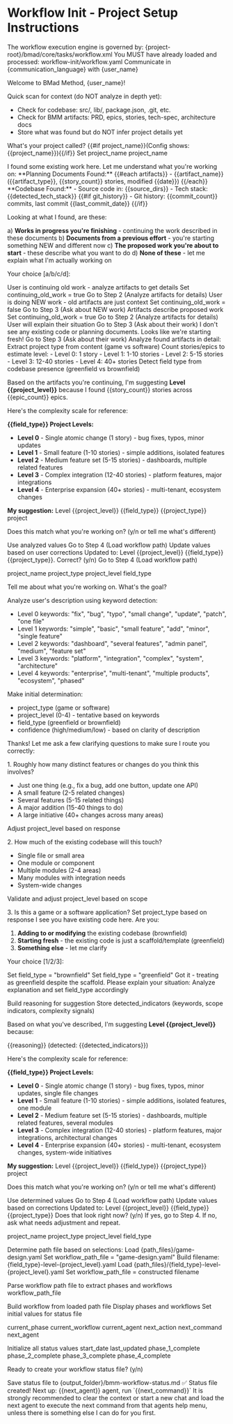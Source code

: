 # Workflow Init - Project Setup Instructions

<critical>The workflow execution engine is governed by: {project-root}/bmad/core/tasks/workflow.xml</critical>
<critical>You MUST have already loaded and processed: workflow-init/workflow.yaml</critical>
<critical>Communicate in {communication_language} with {user_name}</critical>

<workflow>

<step n="1" goal="Quick scan and ask user about THEIR work">
<output>Welcome to BMad Method, {user_name}!</output>

<action>Quick scan for context (do NOT analyze in depth yet):</action>

- Check for codebase: src/, lib/, package.json, .git, etc.
- Check for BMM artifacts: PRD, epics, stories, tech-spec, architecture docs
- Store what was found but do NOT infer project details yet

<ask>What's your project called? {{#if project_name}}(Config shows: {{project_name}}){{/if}}</ask>
<action>Set project_name</action>
<template-output>project_name</template-output>

<check if="found artifacts OR found codebase">
<output>I found some existing work here. Let me understand what you're working on:</output>

<check if="found artifacts">
<output>
**Planning Documents Found:**
{{#each artifacts}}
- {{artifact_name}} ({{artifact_type}}, {{story_count}} stories, modified {{date}})
{{/each}}
</output>
</check>

<check if="found codebase">
<output>
**Codebase Found:**
- Source code in: {{source_dirs}}
- Tech stack: {{detected_tech_stack}}
{{#if git_history}}
- Git history: {{commit_count}} commits, last commit {{last_commit_date}}
{{/if}}
</output>
</check>

<ask>Looking at what I found, are these:

a) **Works in progress you're finishing** - continuing the work described in these documents
b) **Documents from a previous effort** - you're starting something NEW and different now
c) **The proposed work you're about to start** - these describe what you want to do
d) **None of these** - let me explain what I'm actually working on

Your choice [a/b/c/d]:</ask>

<check if="choice == a">
  <action>User is continuing old work - analyze artifacts to get details</action>
  <action>Set continuing_old_work = true</action>
  <action>Go to Step 2 (Analyze artifacts for details)</action>
</check>

<check if="choice == b">
  <action>User is doing NEW work - old artifacts are just context</action>
  <action>Set continuing_old_work = false</action>
  <action>Go to Step 3 (Ask about NEW work)</action>
</check>

<check if="choice == c">
  <action>Artifacts describe proposed work</action>
  <action>Set continuing_old_work = true</action>
  <action>Go to Step 2 (Analyze artifacts for details)</action>
</check>

<check if="choice == d">
  <action>User will explain their situation</action>
  <action>Go to Step 3 (Ask about their work)</action>
</check>
</check>

<check if="NOT found artifacts AND NOT found codebase">
  <output>I don't see any existing code or planning documents. Looks like we're starting fresh!</output>
  <action>Go to Step 3 (Ask about their work)</action>
</check>
</step>

<step n="2" goal="Analyze artifacts for continuing work" if="continuing_old_work == true">
<action>Analyze found artifacts in detail:</action>
<action>Extract project type from content (game vs software)</action>
<action>Count stories/epics to estimate level:
  - Level 0: 1 story
  - Level 1: 1-10 stories
  - Level 2: 5-15 stories
  - Level 3: 12-40 stories
  - Level 4: 40+ stories
</action>
<action>Detect field type from codebase presence (greenfield vs brownfield)</action>

<output>Based on the artifacts you're continuing, I'm suggesting **Level {{project_level}}** because I found {{story_count}} stories across {{epic_count}} epics.

Here's the complexity scale for reference:

**{{field_type}} Project Levels:**

- **Level 0** - Single atomic change (1 story) - bug fixes, typos, minor updates
- **Level 1** - Small feature (1-10 stories) - simple additions, isolated features
- **Level 2** - Medium feature set (5-15 stories) - dashboards, multiple related features
- **Level 3** - Complex integration (12-40 stories) - platform features, major integrations
- **Level 4** - Enterprise expansion (40+ stories) - multi-tenant, ecosystem changes

**My suggestion:** Level {{project_level}} {{field_type}} {{project_type}} project
</output>

<ask>Does this match what you're working on? (y/n or tell me what's different)</ask>

<check if="user confirms">
  <action>Use analyzed values</action>
  <action>Go to Step 4 (Load workflow path)</action>
</check>

<check if="user corrects">
  <action>Update values based on user corrections</action>
  <ask>Updated to: Level {{project_level}} {{field_type}} {{project_type}}. Correct? (y/n)</ask>
  <action>Go to Step 4 (Load workflow path)</action>
</check>

<template-output>project_name</template-output>
<template-output>project_type</template-output>
<template-output>project_level</template-output>
<template-output>field_type</template-output>
</step>

<step n="3" goal="Ask user about THEIR work">
<ask>Tell me about what you're working on. What's the goal?</ask>

<action>Analyze user's description using keyword detection:

- Level 0 keywords: "fix", "bug", "typo", "small change", "update", "patch", "one file"
- Level 1 keywords: "simple", "basic", "small feature", "add", "minor", "single feature"
- Level 2 keywords: "dashboard", "several features", "admin panel", "medium", "feature set"
- Level 3 keywords: "platform", "integration", "complex", "system", "architecture"
- Level 4 keywords: "enterprise", "multi-tenant", "multiple products", "ecosystem", "phased"
  </action>

<action>Make initial determination:

- project_type (game or software)
- project_level (0-4) - tentative based on keywords
- field_type (greenfield or brownfield)
- confidence (high/medium/low) - based on clarity of description
  </action>

<check if="confidence == low OR description is ambiguous">
  <output>Thanks! Let me ask a few clarifying questions to make sure I route you correctly:</output>

<ask>1. Roughly how many distinct features or changes do you think this involves?

- Just one thing (e.g., fix a bug, add one button, update one API)
- A small feature (2-5 related changes)
- Several features (5-15 related things)
- A major addition (15-40 things to do)
- A large initiative (40+ changes across many areas)
  </ask>

<action>Adjust project_level based on response</action>

<ask>2. How much of the existing codebase will this touch?

- Single file or small area
- One module or component
- Multiple modules (2-4 areas)
- Many modules with integration needs
- System-wide changes
  </ask>

<action>Validate and adjust project_level based on scope</action>

  <check if="project_type unclear">
    <ask>3. Is this a game or a software application?</ask>
    <action>Set project_type based on response</action>
  </check>
</check>

<check if="found codebase BUT field_type still unclear">
  <ask>I see you have existing code here. Are you:

1. **Adding to or modifying** the existing codebase (brownfield)
2. **Starting fresh** - the existing code is just a scaffold/template (greenfield)
3. **Something else** - let me clarify

Your choice [1/2/3]:</ask>

  <check if="choice == 1">
    <action>Set field_type = "brownfield"</action>
  </check>

  <check if="choice == 2">
    <action>Set field_type = "greenfield"</action>
    <output>Got it - treating as greenfield despite the scaffold.</output>
  </check>

  <check if="choice == 3">
    <ask>Please explain your situation:</ask>
    <action>Analyze explanation and set field_type accordingly</action>
  </check>
</check>

<action>Build reasoning for suggestion</action>
<action>Store detected_indicators (keywords, scope indicators, complexity signals)</action>

<output>Based on what you've described, I'm suggesting **Level {{project_level}}** because:

{{reasoning}} (detected: {{detected_indicators}})

Here's the complexity scale for reference:

**{{field_type}} Project Levels:**

- **Level 0** - Single atomic change (1 story) - bug fixes, typos, minor updates, single file changes
- **Level 1** - Small feature (1-10 stories) - simple additions, isolated features, one module
- **Level 2** - Medium feature set (5-15 stories) - dashboards, multiple related features, several modules
- **Level 3** - Complex integration (12-40 stories) - platform features, major integrations, architectural changes
- **Level 4** - Enterprise expansion (40+ stories) - multi-tenant, ecosystem changes, system-wide initiatives

**My suggestion:** Level {{project_level}} {{field_type}} {{project_type}} project
</output>

<ask>Does this match what you're working on? (y/n or tell me what's different)</ask>

<check if="user confirms">
  <action>Use determined values</action>
  <action>Go to Step 4 (Load workflow path)</action>
</check>

<check if="user corrects">
  <action>Update values based on corrections</action>
  <output>Updated to: Level {{project_level}} {{field_type}} {{project_type}}</output>
  <ask>Does that look right now? (y/n)</ask>
  <action>If yes, go to Step 4. If no, ask what needs adjustment and repeat.</action>
</check>

<template-output>project_name</template-output>
<template-output>project_type</template-output>
<template-output>project_level</template-output>
<template-output>field_type</template-output>
</step>

<step n="4" goal="Load appropriate workflow path">
<action>Determine path file based on selections:</action>

<check if="project_type == game">
  <action>Load {path_files}/game-design.yaml</action>
  <action>Set workflow_path_file = "game-design.yaml"</action>
</check>

<check if="project_type == software">
  <!-- field_type will be "greenfield" or "brownfield", project_level will be 0-4 -->
  <action>Build filename: {field_type}-level-{project_level}.yaml</action>
  <action>Load {path_files}/{field_type}-level-{project_level}.yaml</action>
  <action>Set workflow_path_file = constructed filename</action>
</check>

<action>Parse workflow path file to extract phases and workflows</action>
<template-output>workflow_path_file</template-output>
</step>

<step n="5" goal="Generate workflow summary">
<action>Build workflow from loaded path file</action>
<action>Display phases and workflows</action>
<action>Set initial values for status file</action>

<template-output>current_phase</template-output>
<template-output>current_workflow</template-output>
<template-output>current_agent</template-output>
<template-output>next_action</template-output>
<template-output>next_command</template-output>
<template-output>next_agent</template-output>
</step>

<step n="6" goal="Create status file">
<action>Initialize all status values</action>
<template-output>start_date</template-output>
<template-output>last_updated</template-output>
<template-output>phase_1_complete</template-output>
<template-output>phase_2_complete</template-output>
<template-output>phase_3_complete</template-output>
<template-output>phase_4_complete</template-output>

<ask>Ready to create your workflow status file? (y/n)</ask>

<check if="answer == y">
  <action>Save status file to {output_folder}/bmm-workflow-status.md</action>
  <output>✅ Status file created! Next up: {{next_agent}} agent, run `{{next_command}}`</output>
  <check if="next_agent !== current_agent">
    <output>It is strongly recommended to clear the context or start a new chat and load the next agent to execute the next command from that agents help menu, unless there is something else I can do for you first.</output>
  </check>
</check>
</step>

</workflow>
